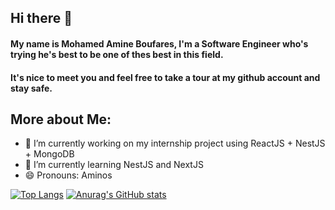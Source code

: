 ## Hi there 👋


#### My name is Mohamed Amine Boufares, I'm a Software Engineer who's trying he's best to be one of thes best in this field.


#### It's nice to meet you and feel free to take a tour at my github account and stay safe.

## More about Me:


- 🔭 I’m currently working on my internship project using ReactJS + NestJS + MongoDB
- 🌱 I’m currently learning NestJS and NextJS
- 😄 Pronouns: Aminos


[![Top Langs](https://github-readme-stats.vercel.app/api/top-langs/?username=MohamedAmineBoufares)](https://github.com/anuraghazra/github-readme-stats)  [![Anurag's GitHub stats](https://github-readme-stats.vercel.app/api?username=MohamedAmineBoufares
)](https://github.com/anuraghazra/github-readme-stats) 
